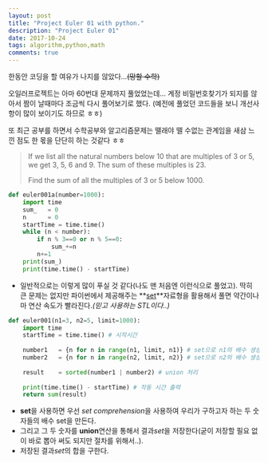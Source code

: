 ```yaml
---
layout: post
title: "Project Euler 01 with python."
description: "Project Euler 01"
date: 2017-10-24
tags: algorithm,python,math
comments: true
---
```


한동안 코딩을 할 여유가 나지를 않았다...~~(망할 수학)~~

오일러프로젝트는 아마 60번대 문제까지 풀었었는데... 계정 비밀번호찾기가 되지를 않아서 짬이 날때마다 조금씩 다시 풀어보기로 했다. (예전에 풀었던 코드들을 보니 개선사항이 많이 보이기도 하므로 ㅎㅎ)

또 최근 공부를 하면서 수학공부와 알고리즘문제는 뗄래야 뗄 수없는 관계임을 새삼 느낀 점도 한 몫을 단단히 하는 것같다 ㅎㅎ



> If we list all the natural numbers below 10 that are multiples of 3 or 5, we get 3, 5, 6 and 9. The sum of these multiples is 23.
>
> Find the sum of all the multiples of 3 or 5 below 1000.



```python
def euler001a(number=1000):    
    import time
    sum_   = 0
    n      = 0
    startTime = time.time()
    while (n < number):
        if n % 3==0 or n % 5==0:
            sum_+=n
        n+=1
    print(sum_)
    print(time.time() - startTime)
```

- 일반적으로는 이렇게 많이 푸실 것 같다(나도 맨 처음엔 이런식으로 풀었고). 딱히 큰 문제는 없지만 파이썬에서 제공해주는 **[set](https://docs.python.org/3/c-api/set.html)**자료형을 활용해서 풀면 약간이나마 연산 속도가 빨라진다.*(믿고 사용하는 STL이다..)*



```python
def euler001(n1=3, n2=5, limit=1000):  
    import time
    startTime = time.time() # 시작시간
    
    number1   = {n for n in range(n1, limit, n1)} # set으로 n1의 배수 생성
    number2   = {n for n in range(n2, limit, n2)} # set으로 n2의 배수 생성
    
    result    = sorted(number1 | number2) # union 처리
    
    print(time.time() - startTime) # 작동 시간 출력
    return sum(result)
```

- **set**을 사용하면 우선 *set comprehension*을 사용하여 우리가 구하고자 하는 두 숫자들의 배수 set을 만든다.
- 그리고 그 두 숫자를 **union**연산을 통해서 결과*set*을 저장한다(굳이 저장할 필요 없이 바로 뽑아 써도 되지만 절차를 위해서..).
- 저장된 결과*set*의 합을 구한다.





















